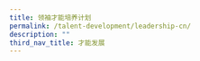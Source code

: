 ```yaml
---
title: 领袖才能培养计划
permalink: /talent-development/leadership-cn/
description: ""
third_nav_title: 才能发展
---
```

